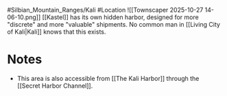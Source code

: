 #Silbian_Mountain_Ranges/Kali #Location 
![[Townscaper 2025-10-27 14-06-10.png]]
[[Kastel]] has its own hidden harbor, designed for more "discrete" and more "valuable" shipments. No common man in [[Living City of Kali|Kali]] knows that this exists. 
# Notes
- This area is also accessible from [[The Kali Harbor]] through the [[Secret Harbor Channel]].